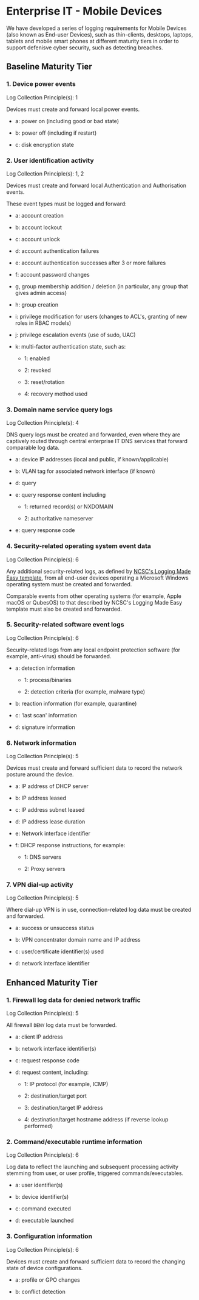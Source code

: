 # Enterprise IT - Mobile Devices

We have developed a series of logging requirements for Mobile Devices \(also known as End-user Devices\), such as thin-clients, desktops, laptops, tablets and mobile smart phones at different maturity tiers in order to support defenisve cyber security, such as detecting breaches.

## Baseline Maturity Tier

### 1. Device power events

Log Collection Principle\(s\): 1

Devices must create and forward local power events.

-   a: power on \(including good or bad state\)

-   b: power off \(including if restart\)

-   c: disk encryption state


### 2. User identification activity

Log Collection Principle\(s\): 1, 2

Devices must create and forward local Authentication and Authorisation events.

These event types must be logged and forward:

-   a: account creation

-   b: account lockout

-   c: account unlock

-   d: account authentication failures

-   e: account authentication successes after 3 or more failures

-   f: account password changes

-   g, group membership addition / deletion \(in particular, any group that gives admin access\)

-   h: group creation

-   i: privilege modification for users \(changes to ACL's, granting of new roles in RBAC models\)

-   j: privilege escalation events \(use of sudo, UAC\)

-   k: multi-factor authentication state, such as:

    -   1: enabled

    -   2: revoked

    -   3: reset/rotation

    -   4: recovery method used


### 3. Domain name service query logs

Log Collection Principle\(s\): 4

DNS query logs must be created and forwarded, even where they are captively routed through central enterprise IT DNS services that forward comparable log data.

-   a: device IP addresses \(local and public, if known/applicable\)

-   b: VLAN tag for associated network interface \(if known\)

-   d: query

-   e: query response content including

    -   1: returned record\(s\) or NXDOMAIN

    -   2: authoritative nameserver

-   e: query response code


### 4. Security-related operating system event data

Log Collection Principle\(s\): 6

Any additional security-related logs, as defined by [NCSC's Logging Made Easy template](https://github.com/ukncsc/), from all end-user devices operating a Microsoft Windows operating system must be created and forwarded.

Comparable events from other operating systems \(for example, Apple macOS or QubesOS\) to that described by NCSC's Logging Made Easy template must also be created and forwarded.

### 5. Security-related software event logs

Log Collection Principle\(s\): 6

Security-related logs from any local endpoint protection software \(for example, anti-virus\) should be forwarded.

-   a: detection information

    -   1: process/binaries

    -   2: detection criteria \(for example, malware type\)

-   b: reaction information \(for example, quarantine\)

-   c: 'last scan' information

-   d: signature information


### 6. Network information

Log Collection Principle\(s\): 5

Devices must create and forward sufficient data to record the network posture around the device.

-   a: IP address of DHCP server

-   b: IP address leased

-   c: IP address subnet leased

-   d: IP address lease duration

-   e: Network interface identifier

-   f: DHCP response instructions, for example:

    -   1: DNS servers

    -   2: Proxy servers


### 7. VPN dial-up activity

Log Collection Principle\(s\): 5

Where dial-up VPN is in use, connection-related log data must be created and forwarded.

-   a: success or unsuccess status

-   b: VPN concentrator domain name and IP address

-   c: user/certificate identifier\(s\) used

-   d: network interface identifier


## Enhanced Maturity Tier

### 1. Firewall log data for denied network traffic

Log Collection Principle\(s\): 5

All firewall `DENY` log data must be forwarded.

-   a: client IP address

-   b: network interface identifier\(s\)

-   c: request response code

-   d: request content, including:

    -   1: IP protocol \(for example, ICMP\)

    -   2: destination/target port

    -   3: destination/target IP address

    -   4: destination/target hostname address \(if reverse lookup performed\)


### 2. Command/executable runtime information

Log Collection Principle\(s\): 6

Log data to reflect the launching and subsequent processing activity stemming from user, or user profile, triggered commands/executables.

-   a: user identifier\(s\)

-   b: device identifier\(s\)

-   c: command executed

-   d: executable launched


### 3. Configuration information

Log Collection Principle\(s\): 6

Devices must create and forward sufficient data to record the changing state of device configurations.

-   a: profile or GPO changes

-   b: conflict detection


